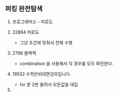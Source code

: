 ## 퍼킹 완전탐색

1. 프로그래머스 - 피로도

   

2. 22864 피로도

   - 그냥 조건에 맞춰서 전체 수행

3. 2798 블랙잭
   - combination 을 사용해서 각 경우를 모두 확인한다.

4. 19532 수학은비대면강의입니다.
   - for 문 2번 돌려서 모든값을 대입

5. 